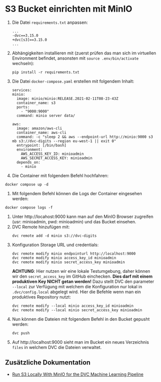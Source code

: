# S3 Bucket einrichten mit MinIO

1. Die Datei `requirements.txt` anpassen:
    ```shell
    ...
    -dvc==3.15.0
    +dvc[s3]==3.15.0
    ...
    ```
1. Abhängigkeiten installieren mit (zuerst prüfen das man sich im virtuellen Environment befindet, ansonsten mit `source .env/bin/activate` wechseln):
    ```shell
    pip install -r requirements.txt
    ```
1. Die Datei `docker-compose.yaml` erstellen mit folgendem Inhalt:
    ```shell
    services:
    minio:
      image: minio/minio:RELEASE.2021-02-11T08-23-43Z
      container_name: s3
      ports:
        - "9000:9000"
      command: minio server data/
  
    aws:
      image: amazon/aws-cli
      container_name: aws-cli
      command: -c "sleep 2 && aws --endpoint-url http://minio:9000 s3 mb s3://dvc-digits --region eu-west-1 || exit 0"
      entrypoint: [/bin/bash]
      environment:
        AWS_ACCESS_KEY_ID: minioadmin
        AWS_SECRET_ACCESS_KEY: minioadmin
      depends_on:
        - minio
    ```
1. Die Container mit folgendem Befehl hochfahren:
  ```shell
  docker compose up -d  
  ```
1. Mit folgendem Befehl können die Logs der Container eingesehen werden:
  ```shell
  docker compose logs -f
  ```
1. Unter http://locahost:9000 kann man auf den MinIO Browser zugreifen (usr: minioadmin, pwd: minioadmin) und das Bucket einsehen.
1. DVC Remote hinzufügen mit:
    ```shell
    dvc remote add -d minio s3://dvc-digits
    ```
1. Konfiguration Storage URL und credentials:
    ```shell
    dvc remote modify minio endpointurl http://localhost:9000
    dvc remote modify minio access_key_id minioadmin
    dvc remote modify minio secret_access_key minioadmin
    ```
    **ACHTUNG**: Hier nutzen wir eine lokale Testumgebung, daher können wir den `secret_access_key` im GitHub einchecken. **Dies darf mit einem produktiven Key NICHT getan werden!** Dazu stellt DVC den parameter `--local` zur Verfügung mit welchem die Konfiguration nur lokal in `.dvc/config.local` abgelegt wird. Hier die Befehle wenn man ein produktives Repository nutzt:
    ```shell
    dvc remote modify --local minio access_key_id minioadmin
    dvc remote modify --local minio secret_access_key minioadmin
    ```
1. Nun können die Dateien mit folgendem Befehl in den Bucket gepusht werden:
    ```shell
    dvc push
    ```
1. Auf http://localhost:9000 sieht man im Bucket ein neues Verzeichnis `files` in welchem DVC die Dateien verwaltet.

## Zusätzliche Dokumentation

- [Run S3 Locally With MinIO for the DVC Machine Learning Pipeline](https://betterprogramming.pub/run-s3-locally-with-minio-for-dvc-machine-learning-pipeline-7fa3d240d3ab)
